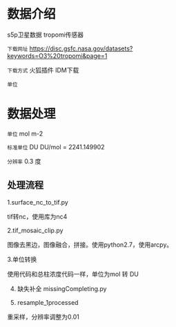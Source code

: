 # 数据介绍
s5p卫星数据 tropomi传感器

`下载网址` https://disc.gsfc.nasa.gov/datasets?keywords=O3%20tropomi&page=1

`下载方式`  火狐插件  IDM下载

`单位` 
# 数据处理

`单位` mol m-2

`标准单位` DU  DU/mol =   2241.149902

`分辨率` 0.3 度

## 处理流程
1.surface_nc_to_tif.py

tif转nc，使用库为nc4

2.tif_mosaic_clip.py

图像去黑边，图像融合，拼接。使用python2.7，使用arcpy。

3.单位转换

使用代码和总柱浓度代码一样，单位为mol 转 DU

4. 缺失补全  missingCompleting.py

5. resample_1processed

重采样，分辨率调整为0.01